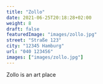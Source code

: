 ```yaml
---
title: "Zollo"
date: 2021-06-25T20:18:28+02:00
weight: 8
draft: false
featuredImage: "images/zollo.jpg"
street: "Straße 123"
city: "12345 Hamburg"
url: "040 123456"
images: ["images/zollo.jpg"]
---
```


Zollo is an art place
